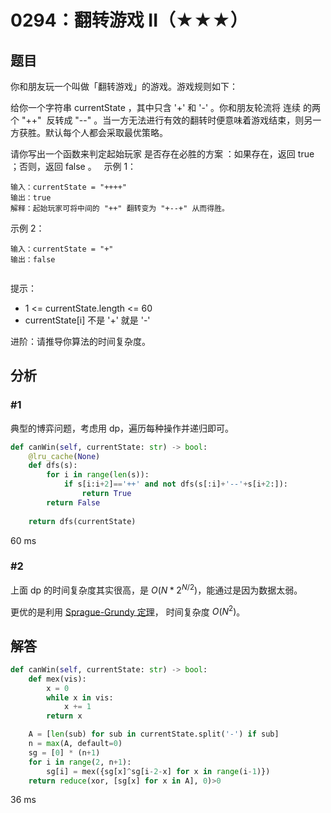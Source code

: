 # 0294：翻转游戏 II（★★★）


## 题目

你和朋友玩一个叫做「翻转游戏」的游戏。游戏规则如下：

给你一个字符串 currentState ，其中只含 '+' 和 '-' 。你和朋友轮流将 连续 的两个 "++" 
反转成 "--" 。当一方无法进行有效的翻转时便意味着游戏结束，则另一方获胜。默认每个人都会采取最优策略。

请你写出一个函数来判定起始玩家 是否存在必胜的方案 ：如果存在，返回 true ；否则，返回 false 。
 
示例 1：

	输入：currentState = "++++"
	输出：true
	解释：起始玩家可将中间的 "++" 翻转变为 "+--+" 从而得胜。

示例 2：

	输入：currentState = "+"
	输出：false
	 

提示：
- 1 <= currentState.length <= 60
- currentState[i] 不是 '+' 就是 '-'
 

进阶：请推导你算法的时间复杂度。


## 分析

### #1

典型的博弈问题，考虑用 dp，遍历每种操作并递归即可。

```python
def canWin(self, currentState: str) -> bool:
    @lru_cache(None)
    def dfs(s):
        for i in range(len(s)):
            if s[i:i+2]=='++' and not dfs(s[:i]+'--'+s[i+2:]):
                return True
        return False
    
    return dfs(currentState)
```
60 ms

### #2

上面 dp 的时间复杂度其实很高，是 $O(N*2^{N/2})$，能通过是因为数据太弱。

更优的是利用 [Sprague-Grundy 定理](https://zhuanlan.zhihu.com/p/20611132)， 时间复杂度 $O(N^2)$。

## 解答

```python
def canWin(self, currentState: str) -> bool:
    def mex(vis):
        x = 0
        while x in vis:
            x += 1
        return x

    A = [len(sub) for sub in currentState.split('-') if sub]
    n = max(A, default=0)
    sg = [0] * (n+1)
    for i in range(2, n+1):
        sg[i] = mex({sg[x]^sg[i-2-x] for x in range(i-1)})
    return reduce(xor, [sg[x] for x in A], 0)>0
```
36 ms
